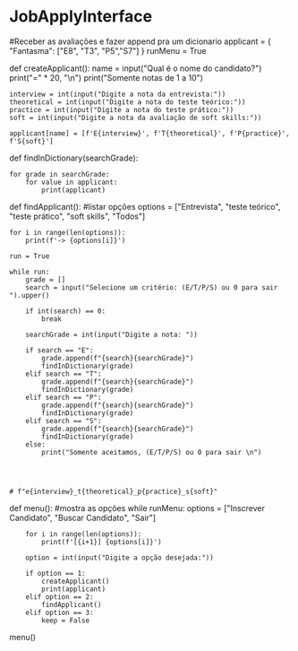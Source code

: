# JobApplyInterface

#Receber as avaliações e fazer append pra um dicionario
applicant = {
    "Fantasma": ["E8", "T3", "P5","S7"]
}
runMenu = True

def createApplicant():
    name = input("Qual é o nome do candidato?")
    print("=" * 20, "\n")
    print("Somente notas de 1 a 10")

    interview = int(input("Digite a nota da entrevista:"))
    theoretical = int(input("Digite a nota do teste teórico:"))
    practice = int(input("Digite a nota do teste prático:"))
    soft = int(input("Digite a nota da avaliação de soft skills:"))

    applicant[name] = [f'E{interview}', f'T{theoretical}', f'P{practice}', f'S{soft}']

def findInDictionary(searchGrade):

    for grade in searchGrade:
        for value in applicant:
            print(applicant)

def findApplicant():
    #listar opções
    options = ["Entrevista", "teste teórico", "teste prático", "soft skills", "Todos"]

    for i in range(len(options)):
        print(f'-> {options[i]}')
    
    run = True
    
    while run:
        grade = []
        search = input("Selecione um critério: (E/T/P/S) ou 0 para sair ").upper()

        if int(search) == 0:
            break

        searchGrade = int(input("Digite a nota: "))

        if search == "E":
            grade.append(f"{search}{searchGrade}")
            findInDictionary(grade)
        elif search == "T":
            grade.append(f"{search}{searchGrade}")
            findInDictionary(grade)
        elif search == "P":
            grade.append(f"{search}{searchGrade}")
            findInDictionary(grade)
        elif search == "S":
            grade.append(f"{search}{searchGrade}")
            findInDictionary(grade)
        else:
            print("Somente aceitamos, (E/T/P/S) ou 0 para sair \n")


        

    # f"e{interview}_t{theoretical}_p{practice}_s{soft}"

def menu():
    #mostra as opções
    while runMenu:
        options = ["Inscrever Candidato", "Buscar Candidato", "Sair"]

        for i in range(len(options)):
            print(f'[{i+1}] {options[i]}')

        option = int(input("Digite a opção desejada:"))

        if option == 1:
            createApplicant()
            print(applicant)
        elif option == 2:
            findApplicant()
        elif option == 3:
            keep = False

menu()
